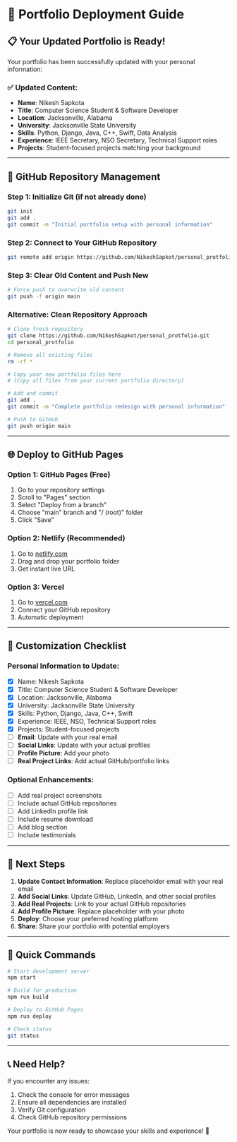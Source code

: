 # 🚀 Portfolio Deployment Guide

## 📋 **Your Updated Portfolio is Ready!**

Your portfolio has been successfully updated with your personal information:

### ✅ **Updated Content:**
- **Name**: Nikesh Sapkota
- **Title**: Computer Science Student & Software Developer
- **Location**: Jacksonville, Alabama
- **University**: Jacksonville State University
- **Skills**: Python, Django, Java, C++, Swift, Data Analysis
- **Experience**: IEEE Secretary, NSO Secretary, Technical Support roles
- **Projects**: Student-focused projects matching your background

---

## 🔄 **GitHub Repository Management**

### **Step 1: Initialize Git (if not already done)**
```bash
git init
git add .
git commit -m "Initial portfolio setup with personal information"
```

### **Step 2: Connect to Your GitHub Repository**
```bash
git remote add origin https://github.com/NikeshSapkot/personal_protfolio.git
```

### **Step 3: Clear Old Content and Push New**
```bash
# Force push to overwrite old content
git push -f origin main
```

### **Alternative: Clean Repository Approach**
```bash
# Clone fresh repository
git clone https://github.com/NikeshSapkot/personal_protfolio.git
cd personal_protfolio

# Remove all existing files
rm -rf *

# Copy your new portfolio files here
# (Copy all files from your current portfolio directory)

# Add and commit
git add .
git commit -m "Complete portfolio redesign with personal information"

# Push to GitHub
git push origin main
```

---

## 🌐 **Deploy to GitHub Pages**

### **Option 1: GitHub Pages (Free)**
1. Go to your repository settings
2. Scroll to "Pages" section
3. Select "Deploy from a branch"
4. Choose "main" branch and "/ (root)" folder
5. Click "Save"

### **Option 2: Netlify (Recommended)**
1. Go to [netlify.com](https://netlify.com)
2. Drag and drop your portfolio folder
3. Get instant live URL

### **Option 3: Vercel**
1. Go to [vercel.com](https://vercel.com)
2. Connect your GitHub repository
3. Automatic deployment

---

## 📝 **Customization Checklist**

### **Personal Information to Update:**
- [x] Name: Nikesh Sapkota
- [x] Title: Computer Science Student & Software Developer
- [x] Location: Jacksonville, Alabama
- [x] University: Jacksonville State University
- [x] Skills: Python, Django, Java, C++, Swift
- [x] Experience: IEEE, NSO, Technical Support roles
- [x] Projects: Student-focused projects
- [ ] **Email**: Update with your real email
- [ ] **Social Links**: Update with your actual profiles
- [ ] **Profile Picture**: Add your photo
- [ ] **Real Project Links**: Add actual GitHub/portfolio links

### **Optional Enhancements:**
- [ ] Add real project screenshots
- [ ] Include actual GitHub repositories
- [ ] Add LinkedIn profile link
- [ ] Include resume download
- [ ] Add blog section
- [ ] Include testimonials

---

## 🎯 **Next Steps**

1. **Update Contact Information**: Replace placeholder email with your real email
2. **Add Social Links**: Update GitHub, LinkedIn, and other social profiles
3. **Add Real Projects**: Link to your actual GitHub repositories
4. **Add Profile Picture**: Replace placeholder with your photo
5. **Deploy**: Choose your preferred hosting platform
6. **Share**: Share your portfolio with potential employers

---

## 🔧 **Quick Commands**

```bash
# Start development server
npm start

# Build for production
npm run build

# Deploy to GitHub Pages
npm run deploy

# Check status
git status
```

---

## 📞 **Need Help?**

If you encounter any issues:
1. Check the console for error messages
2. Ensure all dependencies are installed
3. Verify Git configuration
4. Check GitHub repository permissions

Your portfolio is now ready to showcase your skills and experience! 🎉 